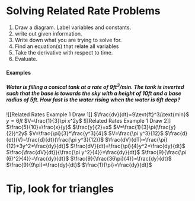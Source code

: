 # Solving Related Rate Problems
1. Draw a diagram. Label variables and constants.
2. write out given information.
3. Write down what you are trying to solve for.
4. Find an equation(s) that relate all variables
5. Take the derivative with respect to time.
6. Evaluate.
#### Examples
##### Water is filling a conical tank at a rate of 9ft$^3/$min. The tank is inverted such that the base is towards the sky with a height of 10ft and a base radius of 5ft. How fast is the water rising when the water is 6ft deep?
![[Related Rates Example 1 Draw 1]]
$\frac{dv}{dt}=9\text{ft}^3/\text{min}$
$y=6ft$
$V=\frac{1}{3}\pi x^2y$
![[Related Rates Example 1 Draw 2]]
$\frac{5}{10}=\frac{x}{y}$
$\frac{y}{2}=x$
$V=\frac{1}{3}\pi(\frac{y}{2})^2y$
$V=\frac{\pi}{3}*\frac{y^3}{4}$
$V=\frac{\pi y^3}{12}$
$\frac{d}{dt}(V)=\frac{d}{dt}(\frac{\pi y^3}{12})$
$\frac{dV}{dT}=\frac{\pi}{12}*3y^2*\frac{dy}{dt}$
$\frac{dV}{dt}=\frac{\pi}{4}y^2*\frac{dy}{dt}$
$\frac{\frac{dV}{dt}}{\frac{\pi y^2}{4}}=\frac{dy}{dt}$
$\frac{9}{\frac{\pi (6)^2}{4}}=\frac{dy}{dt}$
$\frac{9}{\frac{36\pi}{4}}=\frac{dy}{dt}$
$\frac{9}{9\pi}=\frac{dy}{dt}$
$\frac{1}{\pi}=\frac{dy}{dt}$
# Tip, look for triangles